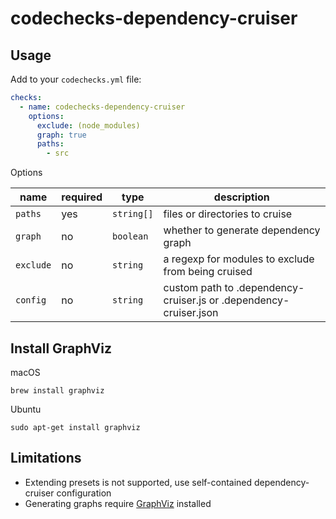 # codechecks-dependency-cruiser

## Usage

Add to your `codechecks.yml` file:

```yml
checks:
  - name: codechecks-dependency-cruiser
    options:
      exclude: (node_modules)
      graph: true
      paths:
        - src
```

Options

| name | required | type | description |
| --- | --- | ---  | --- |
| `paths` | yes | `string[]` | files or directories to cruise |
| `graph` | no | `boolean` | whether to generate dependency graph |
| `exclude` | no | `string` | a regexp for modules to exclude from being cruised |
| `config` | no | `string` | custom path to .dependency-cruiser.js or .dependency-cruiser.json |

## Install GraphViz

macOS

    brew install graphviz

Ubuntu

    sudo apt-get install graphviz

## Limitations

* Extending presets is not supported, use self-contained dependency-cruiser configuration
* Generating graphs require [GraphViz](http://www.graphviz.org/) installed
